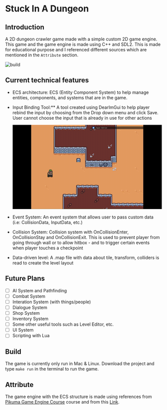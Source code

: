 # Stuck In A Dungeon
## Introduction
A 2D dungeon crawler game made with a simple custom 2D game engine. This game and the game engine is made using C++ and SDL2. This is made for educational purpose and I referenced different sources which are mentioned in the `Attribute` section.

<img src="https://github.com/ngol0/DungeonStuck/blob/main/gameplay.gif" width="900" title="build">

## Current technical features
  * ECS architecture:
   ECS (Entity Component System) to help manage entities, components, and systems that are in the game.

 * Input Binding Tool:**
   A tool created using DearImGui to help player rebind the input by choosing from the Drop down menu and click Save. User cannot choose the input that is already in use for other actions

   <img src="https://github.com/ngol0/DungeonStuck/blob/main/input.gif" width="900" title="build">

 * Event System:
   An event system that allows user to pass custom data (i.e: CollisionData, InputData, etc.)
   
 * Collision System:
   Collision system with OnCollisionEnter, OnCollisionStay and OnCollisionExit. This is used to prevent player from going through wall or to allow hitbox - and to trigger certain events when player touches a checkpoint

 * Data-driven level:
   A .map file with data about tile, transform, colliders is read to create the level layout

## Future Plans
- [ ] AI System and Pathfinding
- [ ] Combat System
- [ ] Interation System (with things/people)
- [ ] Dialogue System
- [ ] Shop System
- [ ] Inventory System
- [ ] Some other useful tools such as Level Editor, etc.
- [ ] UI System
- [ ] Scripting with Lua

## Build
The game is currently only run in Mac & Linux. Download the project and type `make run` in the terminal to run the game.

## Attribute
The game engine with the ECS structure is made using references from [Pikuma Game Engine Course](https://pikuma.com/courses/cpp-2d-game-engine-development) course and from this [Link](https://www.david-colson.com/2020/02/09/making-a-simple-ecs.html).
